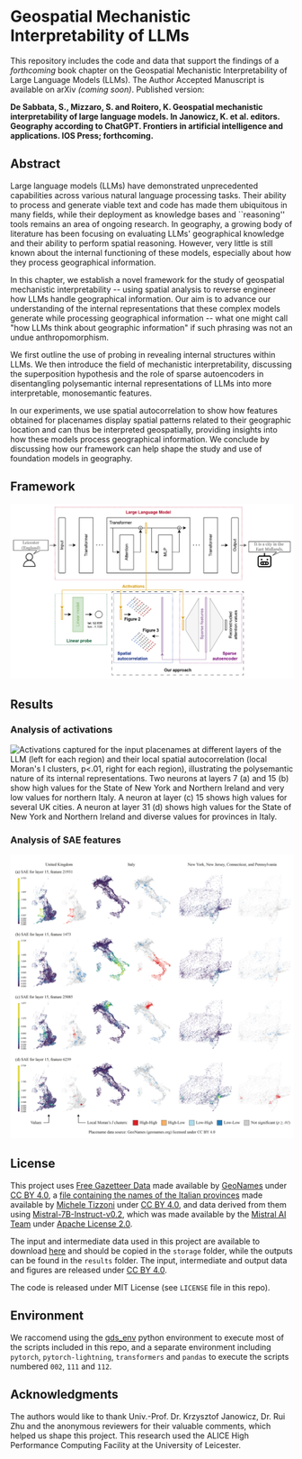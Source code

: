 # Geospatial Mechanistic Interpretability of LLMs

This repository includes the code and data that support the findings of a *forthcoming* book chapter on the Geospatial Mechanistic Interpretability of Large Language Models (LLMs).
The Author Accepted Manuscript is available on arXiv *(coming soon)*.
Published version: 

**De Sabbata, S., Mizzaro, S. and Roitero, K. Geospatial mechanistic interpretability of large language models. In Janowicz, K. et al. editors. Geography according to ChatGPT. Frontiers in artificial intelligence and applications. IOS Press; forthcoming.**

## Abstract

Large language models (LLMs) have demonstrated unprecedented capabilities across various natural language processing tasks. Their ability to process and generate viable text and code has made them ubiquitous in many fields, while their deployment as knowledge bases and ``reasoning'' tools remains an area of ongoing research. In geography, a growing body of literature has been focusing on evaluating LLMs' geographical knowledge and their ability to perform spatial reasoning. However, very little is still known about the internal functioning of these models, especially about how they process geographical information.

In this chapter, we establish a novel framework for the study of geospatial mechanistic interpretability -- using spatial analysis to reverse engineer how LLMs handle geographical information. Our aim is to advance our understanding of the internal representations that these complex models generate while processing geographical information -- what one might call "how LLMs think about geographic information" if such phrasing was not an undue anthropomorphism.

We first outline the use of probing in revealing internal structures within LLMs. We then introduce the field of mechanistic interpretability, discussing the superposition hypothesis and the role of sparse autoencoders in disentangling polysemantic internal representations of LLMs into more interpretable, monosemantic features.

In our experiments, we use spatial autocorrelation to show how features obtained for placenames display spatial patterns related to their geographic location and can thus be interpreted geospatially, providing insights into how these models process geographical information. We conclude by discussing how our framework can help shape the study and use of foundation models in geography.

## Framework

![An example illustrating the extraction of the activations from an LLM (top); the use of the activations in a linear probe to predict the latitude and longitude of the place mentioned in the input (bottom-left) and a sparse autoencoder (bottom-right); and the use of spatial autocorrelation to analyse the activations and the sparse features (centre). Our approach encompasses the latter two components.](paper/img_probing-and-sae_v1-0.png)

## Results

### Analysis of activations

![Activations captured for the input placenames at different layers of the LLM (left for each region) and their local spatial autocorrelation (local Moran's $I$ clusters, $p<.01$, right for each region), illustrating the polysemantic nature of its internal representations. Two neurons at layers 7 (a) and 15 (b) show high values for the State of New York and Northern Ireland and very low values for northern Italy. A neuron at layer (c) 15 shows high values for several UK cities. A neuron at layer 31 (d) shows high values for the State of New York and Northern Ireland and diverse values for provinces in Italy.](paper/img_results-probing_v1-0.png)


### Analysis of SAE features

![Features extracted from layer 15 through a sparse autoencoder (left for each region) and their local spatial autocorrelation (local Moran's $I$ clusters, $p<.01$, right for each region): (a) Wales as a region part of prompt; (b) south of Italy as a region activating a seemingly monosemantic feature; (c) north-east of Italy and north-west of England as regions activating a seemingly polysemantic feature; and (d) a representation of ``city'' highlighting New York City and London, amongst others.](paper/img_results-sparse-autoencoder_v1-0.png)

## License

This project uses [Free Gazetteer Data](https://download.geonames.org/export/dump/) made available by [GeoNames](https://www.geonames.org/) under [CC BY 4.0](https://creativecommons.org/licenses/by/4.0/), a [file containing the names of the Italian provinces](https://figshare.com/articles/dataset/Italian_provinces_2018/12249575?file=22534718) made available by [Michele Tizzoni](https://micheletizzoni.github.io/) under [CC BY 4.0](https://creativecommons.org/licenses/by/4.0/), and data derived from them using [Mistral-7B-Instruct-v0.2](https://huggingface.co/mistralai/Mistral-7B-Instruct-v0.2), which was made available by the [Mistral AI Team](https://huggingface.co/mistralai/Mistral-7B-Instruct-v0.2#the-mistral-ai-team) under [Apache License 2.0](https://huggingface.co/datasets/choosealicense/licenses/blob/main/markdown/apache-2.0.md).

The input and intermediate data used in this project are available to download [here](https://figshare.le.ac.uk/articles/dataset/Data_for_Geospatial_Mechanistic_Interpretability_of_Large_Language_Models_/28905197) and should be copied in the `storage` folder, while the outputs can be found in the `results` folder. The input, intermediate and output data and figures are released under [CC BY 4.0](https://creativecommons.org/licenses/by/4.0/).

The code is released under MIT License (see `LICENSE` file in this repo).

## Environment

We raccomend using the [gds_env](https://darribas.org/gds_env/) python environment to execute most of the scripts included in this repo, and a separate environment including `pytorch`, `pytorch-lightning`, `transformers` and `pandas` to execute the scripts numbered `002`, `111` and `112`.

## Acknowledgments

The authors would like to thank Univ.-Prof. Dr. Krzysztof Janowicz, Dr. Rui Zhu and the anonymous reviewers for their valuable comments, which helped us shape this project. This research used the ALICE High Performance Computing Facility at the University of Leicester.
